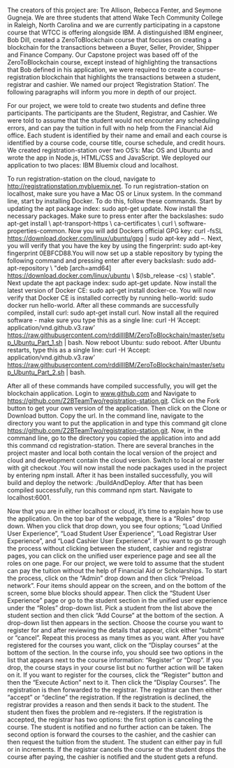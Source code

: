 
  The creators of this project are: Tre Allison, Rebecca Fenter, and Seymone Gugneja. We are three students that attend Wake Tech Community College in Raleigh, North Carolina and we are currently participating in a capstone course that WTCC is offering alongside IBM. A distinguished IBM engineer, Bob Dill, created a ZeroToBlockchain course that focuses on creating a blockchain for the transactions between a Buyer, Seller, Provider, Shipper and Finance Company. Our Capstone project was based off of the ZeroToBlockchain course, except instead of highlighting the transactions that Bob defined in his application, we were required to create a course-registration blockchain that highlights the transactions between a student, registrar and cashier. We named our project ‘Registration Station’. The following paragraphs will inform you more in depth of our project.

  For our project, we were told to create two students and define three participants. The participants are the Student, Registrar, and Cashier. We were told to assume that the student would not encounter any scheduling errors, and can pay the tuition in full with no help from the Financial Aid office. Each student is identified by their name and email and each course is identified by a course code, course title, course schedule, and credit hours. We created registration-station over two OS’s: Mac OS and Ubuntu and wrote the app in Node.js, HTML/CSS and JavaScript. We deployed our application to two places: IBM Bluemix cloud and localhost.

  To run registration-station on the cloud, navigate to http://registrationstation.mybluemix.net. To run registration-station on localhost, make sure you have a Mac OS or Linux system. In the command line, start by installing Docker. To do this, follow these commands. Start by updating the apt package index:  sudo apt-get update. Now install the necessary packages. Make sure to press enter after the backslashes: sudo apt-get install \  apt-transport-https \  ca-certificates \  curl \  software-properties-common. Now you will add Dockers official GPG key: curl -fsSL https://download.docker.com/linux/ubuntu/gpg | sudo apt-key add –. Next, you will verify that you have the key by using the fingerprint: sudo apt-key fingerprint 0EBFCD88.You will now set up a stable repository by typing the following command and pressing enter after every backslash: sudo add-apt-repository \  "deb [arch=amd64] https://download.docker.com/linux/ubuntu \  $(lsb_release -cs) \  stable". Next update the apt package index: sudo apt-get update.  Now install the latest version of Docker CE: sudo apt-get install docker-ce. You will now verify that Docker CE is installed correctly by running hello-world: sudo docker run hello-world. After all these commands are successfully compiled, install curl: sudo apt-get install curl. Now install all the required software - make sure you type this as a single line: curl -H ‘Accept: application/vnd.github.v3.raw’ https://raw.githubusercontent.com/rddillIBM/ZeroToBlockchain/master/setup_Ubuntu_Part_1.sh | bash. Now reboot Ubuntu: sudo reboot. After Ubuntu restarts, type this as a single line: curl -H ‘Accept: application/vnd.github.v3.raw’
https://raw.githubusercontent.com/rddillIBM/ZeroToBlockchain/master/setup_Ubuntu_Part_2.sh | bash.

  After all of these commands have compiled successfully, you will get the blockchain application. Login to www.github.com and Navigate to https://github.com/Z2BTeamTwo/registration-station.git. Click on the Fork button to get your own version of the application. Then click on the Clone or Download button. Copy the url. In the command line, navigate to the directory you want to put the application in and type this command git clone https://github.com/Z2BTeamTwo/registration-station.git. Now, in the command line, go to the directory you copied the application into and add this command cd registration-station. There are several branches in the project master and local both contain the local version of the project and cloud and development contain the cloud version. Switch to local or master with git checkout <branchname>.You will now install the node packages used in the project by entering npm install. After it has been installed successfully, you will build and deploy the network: ./buildAndDeploy. After that has been compiled successfully, run this command npm start. Navigate to localhost:6001.
  
  Now that you are in either localhost or cloud, it’s time to explain how to use the application. On the top bar of the webpage, there is a “Roles” drop down. When you click that drop down, you see four options; “Load Unified User Experience”, “Load Student User Experience”, “Load Registrar User Experience”, and “Load Cashier User Experience”. If you want to go through the process without clicking between the student, cashier and registrar pages, you can click on the unified user experience page and see all the roles on one page. For our project, we were told to assume that the student can pay the tuition without the help of Financial Aid or Scholarships. To start the process, click on the “Admin” drop down and then click “Preload network”. Four items should appear on the screen, and on the bottom of the screen, some blue blocks should appear. Then click the “Student User Experience” page or go to the student section in the unified user experience under the “Roles” drop-down list. Pick a student from the list above the student section and then click “Add Course” at the bottom of the section. A drop-down list then appears in the section. Choose the course you want to register for and after reviewing the details that appear, click either “submit” or “cancel”. Repeat this process as many times as you want. After you have registered for the courses you want, click on the “Display courses” at the bottom of the section. In the course info, you should see two options in the list that appears next to the course information: “Register” or “Drop”. If you drop, the course stays in your course list but no further action will be taken on it. If you want to register for the courses, click the “Register” button and then the “Execute Action” next to it. Then click the “Display Courses”. The registration is then forwarded to the registrar. The registrar can then either “accept” or “decline” the registration. If the registration is declined, the registrar provides a reason and then sends it back to the student. The student then fixes the problem and re-registers. If the registration is accepted, the registrar has two options: the first option is canceling the course. The student is notified and no further action can be taken. The second option is forward the courses to the cashier, and the cashier can then request the tuition from the student. The student can either pay in full or in increments. If the registrar cancels the course or the student drops the course after paying, the cashier is notified and the student gets a refund.
